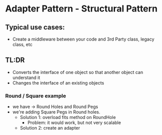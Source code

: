 
# Adapter Pattern  - Structural Pattern

## Typical use cases:
* Create a middleware between your code and 3rd Party class, legacy class, etc

## TL:DR
* Converts the interface of one object so that another object can understand it
* Changes the interface of an existing objects


###  Round / Square example
* we have -> Round Holes and Round Pegs
* we're adding Square Pegs in Round holes.
    * Solution 1: overload fits method on RoundHole
        * Problem: it would work, but not very scalable
    * Solution 2: create an adapter
    
    
